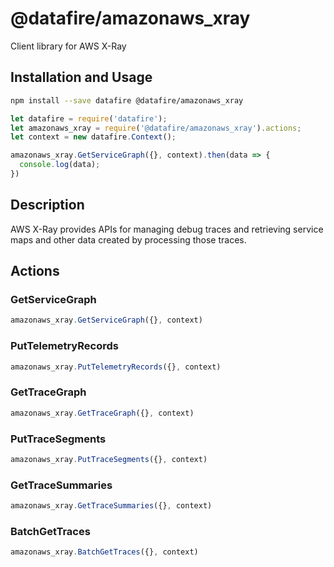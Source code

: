 # @datafire/amazonaws_xray

Client library for AWS X-Ray

## Installation and Usage
```bash
npm install --save datafire @datafire/amazonaws_xray
```

```js
let datafire = require('datafire');
let amazonaws_xray = require('@datafire/amazonaws_xray').actions;
let context = new datafire.Context();

amazonaws_xray.GetServiceGraph({}, context).then(data => {
  console.log(data);
})
```

## Description
AWS X-Ray provides APIs for managing debug traces and retrieving service maps and other data created by processing those traces.

## Actions
### GetServiceGraph



```js
amazonaws_xray.GetServiceGraph({}, context)
```


### PutTelemetryRecords



```js
amazonaws_xray.PutTelemetryRecords({}, context)
```


### GetTraceGraph



```js
amazonaws_xray.GetTraceGraph({}, context)
```


### PutTraceSegments



```js
amazonaws_xray.PutTraceSegments({}, context)
```


### GetTraceSummaries



```js
amazonaws_xray.GetTraceSummaries({}, context)
```


### BatchGetTraces



```js
amazonaws_xray.BatchGetTraces({}, context)
```


